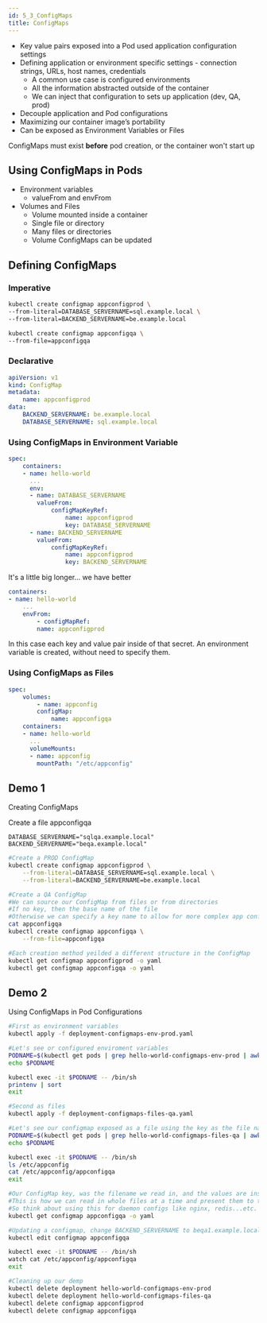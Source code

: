 ```yaml
---
id: 5_3_ConfigMaps
title: ConfigMaps
---
```


* Key value pairs exposed into a Pod used application configuration settings
* Defining application or environment specific settings - connection strings, URLs, host names, credentials
  * A common use case is configured environments
  * All the information abstracted outside of the container
  * We can inject that configuration to sets up application (dev, QA, prod)
* Decouple application and Pod configurations
* Maximizing our container image’s portability
* Can be exposed as Environment Variables or Files

ConfigMaps must exist __before__ pod creation, or the container won't start up

## Using ConfigMaps in Pods
* Environment variables
  * valueFrom and envFrom
* Volumes and Files
  * Volume mounted inside a container
  * Single file or directory
  * Many files or directories
  * Volume ConfigMaps can be updated

## Defining ConfigMaps
### Imperative
```bash
kubectl create configmap appconfigprod \
--from-literal=DATABASE_SERVERNAME=sql.example.local \
--from-literal=BACKEND_SERVERNAME=be.example.local

kubectl create configmap appconfigqa \
--from-file=appconfigqa
```

### Declarative
```yaml
apiVersion: v1
kind: ConfigMap
metadata:
    name: appconfigprod
data:
    BACKEND_SERVERNAME: be.example.local
    DATABASE_SERVERNAME: sql.example.local
```

### Using ConfigMaps in Environment Variable
```yaml
spec:
    containers:
    - name: hello-world
      ...
      env:
      - name: DATABASE_SERVERNAME
        valueFrom:
            configMapKeyRef:
                name: appconfigprod
                key: DATABASE_SERVERNAME
      - name: BACKEND_SERVERNAME
        valueFrom:
            configMapKeyRef:
                name: appconfigprod
                key: BACKEND_SERVERNAME
```
It's a little big longer... we have better
```yaml
containers:
- name: hello-world
    ...
    envFrom:
        - configMapRef:
        name: appconfigprod
```
In this case each key and value pair inside of that secret. An environment variable is created, without need to specify them.


### Using ConfigMaps as Files
```yaml
spec:
    volumes:
        - name: appconfig
        configMap:
            name: appconfigqa
    containers:
    - name: hello-world
      ...
      volumeMounts:
      - name: appconfig
        mountPath: "/etc/appconfig"
```

## Demo 1

Creating ConfigMaps

Create a file appconfigqa
```
DATABASE_SERVERNAME="sqlqa.example.local"
BACKEND_SERVERNAME="beqa.example.local"
```

```bash
#Create a PROD ConfigMap
kubectl create configmap appconfigprod \
    --from-literal=DATABASE_SERVERNAME=sql.example.local \
    --from-literal=BACKEND_SERVERNAME=be.example.local

#Create a QA ConfigMap
#We can source our ConfigMap from files or from directories
#If no key, then the base name of the file
#Otherwise we can specify a key name to allow for more complex app configs and access to specific configuration elements
cat appconfigqa
kubectl create configmap appconfigqa \
    --from-file=appconfigqa

#Each creation method yeilded a different structure in the ConfigMap
kubectl get configmap appconfigprod -o yaml
kubectl get configmap appconfigqa -o yaml
```

## Demo 2
Using ConfigMaps in Pod Configurations
```bash
#First as environment variables
kubectl apply -f deployment-configmaps-env-prod.yaml

#Let's see or configured enviroment variables
PODNAME=$(kubectl get pods | grep hello-world-configmaps-env-prod | awk '{print $1}' | head -n 1)
echo $PODNAME

kubectl exec -it $PODNAME -- /bin/sh 
printenv | sort
exit
```

```bash
#Second as files
kubectl apply -f deployment-configmaps-files-qa.yaml

#Let's see our configmap exposed as a file using the key as the file name.
PODNAME=$(kubectl get pods | grep hello-world-configmaps-files-qa | awk '{print $1}' | head -n 1)
echo $PODNAME

kubectl exec -it $PODNAME -- /bin/sh 
ls /etc/appconfig
cat /etc/appconfig/appconfigqa
exit

#Our ConfigMap key, was the filename we read in, and the values are inside the file.
#This is how we can read in whole files at a time and present them to the file system with the same name in one ConfigMap
#So think about using this for daemon configs like nginx, redis...etc.
kubectl get configmap appconfigqa -o yaml

#Updating a configmap, change BACKEND_SERVERNAME to beqa1.example.local
kubectl edit configmap appconfigqa

kubectl exec -it $PODNAME -- /bin/sh 
watch cat /etc/appconfig/appconfigqa
exit

#Cleaning up our demp
kubectl delete deployment hello-world-configmaps-env-prod
kubectl delete deployment hello-world-configmaps-files-qa
kubectl delete configmap appconfigprod
kubectl delete configmap appconfigqa
```